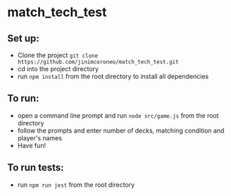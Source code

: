 # match_tech_test

## Set up:
- Clone the project `git clone https://github.com/jinimcoroneo/match_tech_test.git`
- cd into the project directory
- run `npm install` from the root directory to install all dependencies

## To run:
- open a command line prompt and run `node src/game.js` from the root directory
- follow the prompts and enter number of decks, matching condition and player's names
- Have fun!

## To run tests:
- run `npm run jest` from the root directory